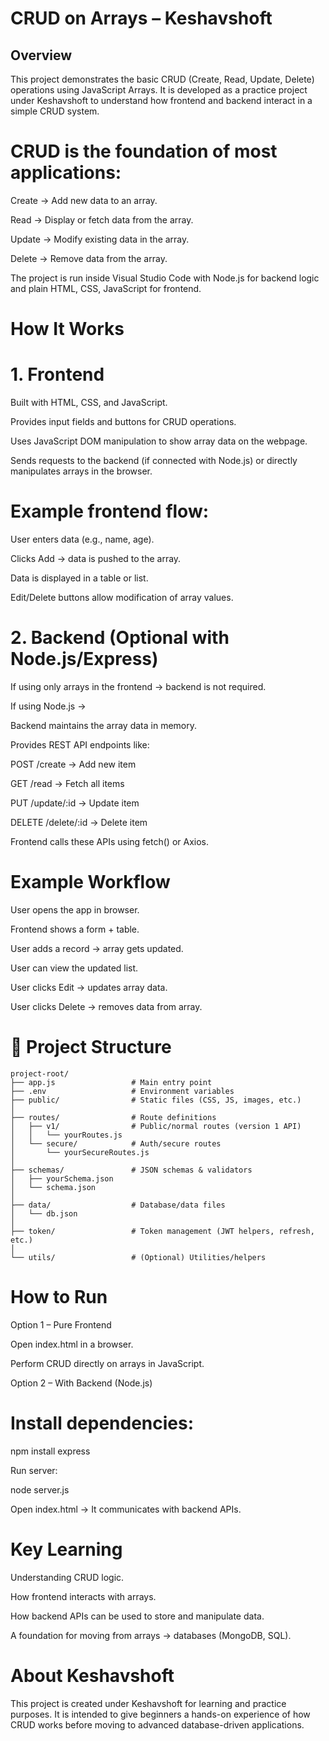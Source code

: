 #                                   CRUD on Arrays – Keshavshoft

## Overview
This project demonstrates the basic CRUD (Create, Read, Update, Delete) operations using JavaScript Arrays. It is developed as a practice project under Keshavshoft to understand how frontend and backend interact in a simple CRUD system.

# CRUD is the foundation of most applications:

   Create → Add new data to an array.

   Read → Display or fetch data from the array.

   Update → Modify existing data in the array.

   Delete → Remove data from the array.

   The project is run inside Visual Studio Code with Node.js for backend logic and plain HTML, CSS, JavaScript for frontend.

# How It Works
# 1. Frontend

   Built with HTML, CSS, and JavaScript.

   Provides input fields and buttons for CRUD operations.

   Uses JavaScript DOM manipulation to show array data on the webpage.

   Sends requests to the backend (if connected with Node.js) or directly manipulates arrays in the browser.

# Example frontend flow:

   User enters data (e.g., name, age).

   Clicks Add → data is pushed to the array.

   Data is displayed in a table or list.

   Edit/Delete buttons allow modification of array values.

# 2. Backend (Optional with Node.js/Express) 

   If using only arrays in the frontend → backend is not required.

   If using Node.js →

   Backend maintains the array data in memory.

   Provides REST API endpoints like:

   POST /create → Add new item

   GET /read → Fetch all items

   PUT /update/:id → Update item

   DELETE /delete/:id → Delete item

   Frontend calls these APIs using fetch() or Axios.

# Example Workflow

   User opens the app in browser.

   Frontend shows a form + table.

   User adds a record → array gets updated.

   User can view the updated list.

   User clicks Edit → updates array data.

   User clicks Delete → removes data from array.

# 📂 Project Structure
```
project-root/
├── app.js                 # Main entry point
├── .env                   # Environment variables
├── public/                # Static files (CSS, JS, images, etc.)
│
├── routes/                # Route definitions
│   ├── v1/                # Public/normal routes (version 1 API)
│   │   └── yourRoutes.js
│   └── secure/            # Auth/secure routes
│       └── yourSecureRoutes.js
│
├── schemas/               # JSON schemas & validators
│   ├── yourSchema.json
│   └── schema.json
│
├── data/                  # Database/data files
│   └── db.json
│
├── token/                 # Token management (JWT helpers, refresh, etc.)
│
└── utils/                 # (Optional) Utilities/helpers 
```
# How to Run
 Option 1 – Pure Frontend

 Open index.html in a browser.

 Perform CRUD directly on arrays in JavaScript.

 Option 2 – With Backend (Node.js)

# Install dependencies:

  npm install express


  Run server:

  node server.js

  Open index.html → It communicates with backend APIs.

#  Key Learning

   Understanding CRUD logic.

   How frontend interacts with arrays.

   How backend APIs can be used to store and manipulate data.

   A foundation for moving from arrays → databases (MongoDB, SQL).

# About Keshavshoft

  This project is created under Keshavshoft for learning and practice purposes. It is intended to give beginners a hands-on experience of how CRUD works before moving to advanced database-driven applications.

